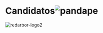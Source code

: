 # Candidatos![pandape](https://github.com/alxxr/Candidatos/assets/79178497/447c4dd1-9ec5-4d9b-88ed-41b228fdfe1c)
![redarbor-logo2](https://github.com/alxxr/Candidatos/assets/79178497/422731a9-f7b9-4312-9a71-740b8e2946de)
